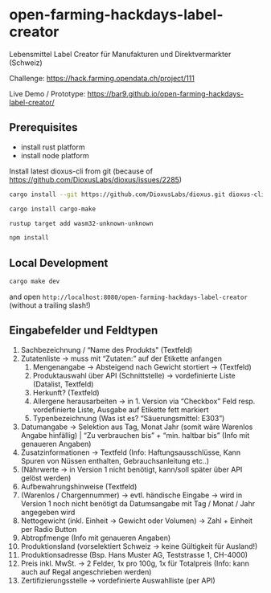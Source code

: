 # open-farming-hackdays-label-creator
Lebensmittel Label Creator für Manufakturen und Direktvermarkter (Schweiz)

Challenge: https://hack.farming.opendata.ch/project/111

Live Demo / Prototype: https://bar9.github.io/open-farming-hackdays-label-creator/


## Prerequisites

* install rust platform
* install node platform

Install latest dioxus-cli from git (because of https://github.com/DioxusLabs/dioxus/issues/2285)
```bash
cargo install --git https://github.com/DioxusLabs/dioxus.git dioxus-cli
```


```bash
cargo install cargo-make
```

```bash
rustup target add wasm32-unknown-unknown
```

```bash
npm install
```

## Local Development

```bash
cargo make dev
```
and open `http://localhost:8080/open-farming-hackdays-label-creator` (without a trailing slash!)

## Eingabefelder und Feldtypen

1. Sachbezeichnung / “Name des Produkts" (Textfeld)
2. Zutatenliste → muss mit “Zutaten:” auf der Etikette anfangen
    1. Mengenangabe → Absteigend nach Gewicht stortiert → (Textfeld)
    2. Produktauswahl über API (Schnittstelle) → vordefinierte Liste (Datalist, Textfeld)
    3. Herkunft? (Textfeld)
    4. Allergene herausarbeiten → in 1. Version via “Checkbox” Feld resp. vordefinierte Liste, Ausgabe auf Etikette fett markiert
    5. Typenbezeichnung (Was ist es? “Säuerungsmittel: E303”)
3. Datumangabe → Selektion aus Tag, Monat Jahr (somit wäre Warenlos Angabe hinfällig) | “Zu verbrauchen bis” + “min. haltbar bis” (Info mit genaueren Angaben)
4. Zusatzinformationen → Textfeld (Info: Haftungsausschlüsse, Kann Spuren von Nüssen enthalten, Gebrauchsanleitung etc..)
5. (Nährwerte → in Version 1 nicht benötigt, kann/soll später über API gelöst werden)
6. Aufbewahrungshinweise (Textfeld)
7. (Warenlos / Chargennummer) → evtl. händische Eingabe → wird in Version 1 noch nicht benötigt da Datumsangabe mit Tag / Monat / Jahr angegeben wird
8. Nettogewicht (inkl. Einheit → Gewicht oder Volumen) → Zahl + Einheit per Radio Button
9. Abtropfmenge (Info mit genaueren Angaben)
10. Produktionsland (vorselektiert Schweiz → keine Gültigkeit für Ausland!)
11. Produktionsadresse (Bsp. Hans Muster AG, Teststrasse 1, CH-4000)
12. Preis inkl. MwSt. → 2 Felder, 1x pro 100g, 1x für Totalpreis (Info: kann auch auf Regal angeschrieben werden)
13. Zertifizierungsstelle → vordefinierte Auswahlliste (per API)
